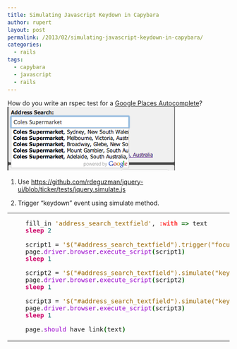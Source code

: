 ```yaml
---
title: Simulating Javascript Keydown in Capybara
author: rupert
layout: post
permalink: /2013/02/simulating-javascript-keydown-in-capybara/
categories:
  - rails
tags:
  - capybara
  - javascript
  - rails
---
```

How do you write an rspec test for a [Google Places Autocomplete][1]?  
<img src="/images/2013/02/address_search.png" alt="address_search.png" border="0" width="380" height="144" />

1. Use <https://github.com/rdeguzman/jquery-ui/blob/ticker/tests/jquery.simulate.js>

2. Trigger &#8220;keydown&#8221; event using simulate method.

<div class="wp_syntax">
  <table>
    <tr>
      <td class="code">
        <pre class="ruby" style="font-family:monospace;">    fill_in <span style="color:#996600;">'address_search_textfield'</span>, <span style="color:#ff3333; font-weight:bold;">:with</span> <span style="color:#006600; font-weight:bold;">=&gt;</span> text
    <span style="color:#CC0066; font-weight:bold;">sleep</span> <span style="color:#006666;">2</span>
&nbsp;
    script1 = <span style="color:#996600;">'$("#address_search_textfield").trigger("focus");'</span>
    page.<span style="color:#9900CC;">driver</span>.<span style="color:#9900CC;">browser</span>.<span style="color:#9900CC;">execute_script</span><span style="color:#006600; font-weight:bold;">&#40;</span>script1<span style="color:#006600; font-weight:bold;">&#41;</span>
    <span style="color:#CC0066; font-weight:bold;">sleep</span> <span style="color:#006666;">1</span>
&nbsp;
    script2 = <span style="color:#996600;">'$("#address_search_textfield").simulate("keydown", { keyCode: $.ui.keyCode.DOWN });'</span>
    page.<span style="color:#9900CC;">driver</span>.<span style="color:#9900CC;">browser</span>.<span style="color:#9900CC;">execute_script</span><span style="color:#006600; font-weight:bold;">&#40;</span>script2<span style="color:#006600; font-weight:bold;">&#41;</span>
    <span style="color:#CC0066; font-weight:bold;">sleep</span> <span style="color:#006666;">1</span>
&nbsp;
    script3 = <span style="color:#996600;">'$("#address_search_textfield").simulate("keydown", { keyCode: $.ui.keyCode.ENTER });'</span>
    page.<span style="color:#9900CC;">driver</span>.<span style="color:#9900CC;">browser</span>.<span style="color:#9900CC;">execute_script</span><span style="color:#006600; font-weight:bold;">&#40;</span>script3<span style="color:#006600; font-weight:bold;">&#41;</span>
    <span style="color:#CC0066; font-weight:bold;">sleep</span> <span style="color:#006666;">1</span>
&nbsp;
    page.<span style="color:#9900CC;">should</span> have_link<span style="color:#006600; font-weight:bold;">&#40;</span>text<span style="color:#006600; font-weight:bold;">&#41;</span></pre>
      </td>
    </tr>
  </table>
</div>

 [1]: https://developers.google.com/places/documentation/autocomplete